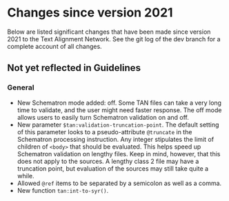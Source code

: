 # Changes since version 2021

Below are listed significant changes that have been made since version 2021 to the Text Alignment Network. See the git log of the dev branch for a complete account of all changes.

## Not yet reflected in Guidelines

### General

* New Schematron mode added: off. Some TAN files can take a very long time to validate, and the user might need faster response. The off mode allows users to easily turn Schematron validation on and off.
* New parameter `$tan:validation-truncation-point`. The default setting of this parameter looks to a pseudo-attribute `@truncate` in the Schematron processing instruction. Any integer stipulates the limit of children of `<body>` that should be evaluated. This helps speed up Schematron validation on lengthy files. Keep in mind, however, that this does not apply to the sources. A lengthy class 2 file may have a truncation point, but evaluation of the sources may still take quite a while.
* Allowed `@ref` items to be separated by a semicolon as well as a comma.
* New function `tan:int-to-syr()`.